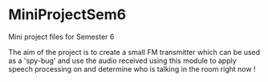 # MiniProjectSem6
Mini project files for Semester 6


The aim of the project is to create a small FM transmitter which can be used as a 'spy-bug' and use the audio received using this module to apply speech processing on and determine who is talking in the room right now !
